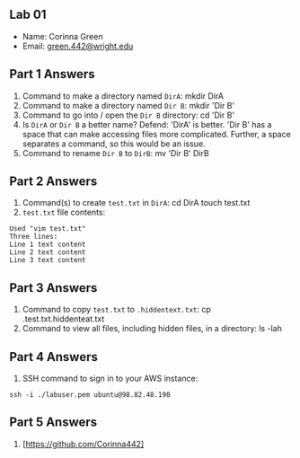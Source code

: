 ## Lab 01

- Name: Corinna Green
- Email: green.442@wright.edu

## Part 1 Answers

1. Command to make a directory named `DirA`: mkdir DirA
2. Command to make a directory named `Dir B`: mkdir 'Dir B'
3. Command to go into / open the `Dir B` directory: cd 'Dir B'
4. Is `DirA` or `Dir B` a better name?  Defend: 'DirA' is better. 'Dir B' has a space that can make accessing files more complicated. Further, a space separates a command, so this would be an issue.
5. Command to rename `Dir B` to `DirB`: mv 'Dir B' DirB

## Part 2 Answers

1. Command(s) to create `test.txt` in `DirA`: cd DirA
                                              touch test.txt
2. `test.txt` file contents:

```
Used "vim test.txt"
Three lines:
Line 1 text content
Line 2 text content
Line 3 text content
```

## Part 3 Answers

1. Command to copy `test.txt` to `.hiddentext.txt`: cp .test.txt.hiddenteat.txt
2. Command to view all files, including hidden files, in a directory: ls -lah

## Part 4 Answers

1. SSH command to sign in to your AWS instance:

```
ssh -i ./labuser.pem ubuntu@98.82.48.190
```

## Part 5 Answers

1. [https://github.com/Corinna442]

